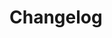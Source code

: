 #  Changelog <a href="https://www.eblasoft.com.tr/espocrm-extension-page/feedback-forms" target="_blank" id="ext-version" data-id="63495a03a73040934"></a>

<div class="change-log-wrapper" data-id="63495a03a73040934"></div>